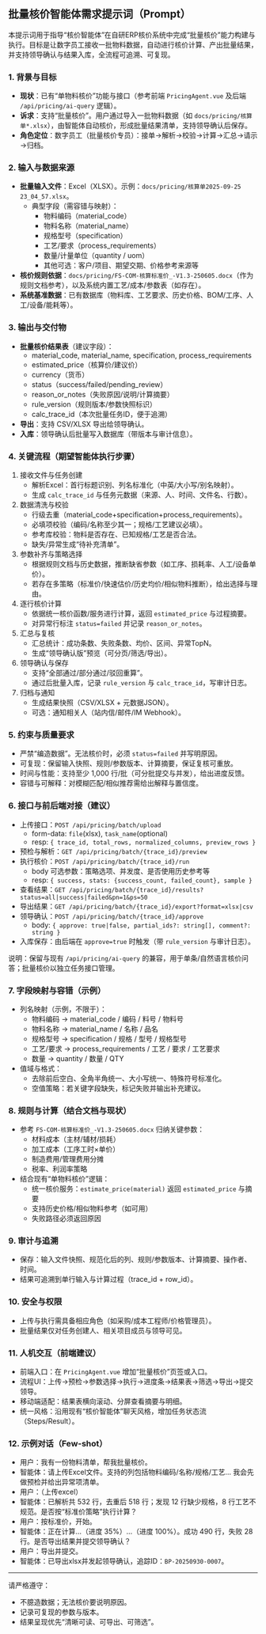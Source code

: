 ## 批量核价智能体需求提示词（Prompt）

本提示词用于指导“核价智能体”在自研ERP核价系统中完成“批量核价”能力构建与执行。目标是让数字员工接收一批物料数据，自动进行核价计算、产出批量结果，并支持领导确认与结果入库，全流程可追溯、可复现。

### 1. 背景与目标
- **现状**：已有“单物料核价”功能与接口（参考前端 `PricingAgent.vue` 及后端 `/api/pricing/ai-query` 逻辑）。
- **诉求**：支持“批量核价”。用户通过导入一批物料数据（如 `docs/pricing/核算单*.xlsx`），由智能体自动核价，形成批量结果清单，支持领导确认后保存。
- **角色定位**：数字员工（批量核价专员）：接单→解析→校验→计算→汇总→请示→归档。

### 2. 输入与数据来源
- **批量输入文件**：Excel（XLSX）。示例：`docs/pricing/核算单2025-09-25 23_04_57.xlsx`。
  - 典型字段（需容错与映射）：
    - 物料编码（material_code）
    - 物料名称（material_name）
    - 规格型号（specification）
    - 工艺/要求（process_requirements）
    - 数量/计量单位（quantity / uom）
    - 其他可选：客户/项目、期望交期、价格参考来源等
- **核价规则依据**：`docs/pricing/FS-COM-核算标准价_-V1.3-250605.docx`（作为规则文档参考），以及系统内置工艺/成本/参数表（如存在）。
- **系统基准数据**：已有数据库（物料库、工艺要求、历史价格、BOM/工序、人工/设备/能耗等）。

### 3. 输出与交付物
- **批量核价结果表**（建议字段）：
  - material_code, material_name, specification, process_requirements
  - estimated_price（核算价/建议价）
  - currency（货币）
  - status（success/failed/pending_review）
  - reason_or_notes（失败原因/说明/计算摘要）
  - rule_version（规则版本/参数快照标识）
  - calc_trace_id（本次批量任务ID，便于追溯）
- **导出**：支持 CSV/XLSX 导出给领导确认。
- **入库**：领导确认后批量写入数据库（带版本与审计信息）。

### 4. 关键流程（期望智能体执行步骤）
1) 接收文件与任务创建
   - 解析Excel：首行标题识别、列名标准化（中英/大小写/别名映射）。
   - 生成 `calc_trace_id` 与任务元数据（来源、人、时间、文件名、行数）。
2) 数据清洗与校验
   - 行级去重（material_code+specification+process_requirements）。
   - 必填项校验（编码/名称至少其一；规格/工艺建议必填）。
   - 参考库校验：物料是否存在、已知规格/工艺是否合法。
   - 缺失/异常生成“待补充清单”。
3) 参数补齐与策略选择
   - 根据规则文档与历史数据，推断缺省参数（如工序、损耗率、人工/设备单价）。
   - 若存在多策略（标准价/快速估价/历史均价/相似物料推断），给出选择与理由。
4) 逐行核价计算
   - 依据统一核价函数/服务进行计算，返回 `estimated_price` 与过程摘要。
   - 对异常行标注 `status=failed` 并记录 `reason_or_notes`。
5) 汇总与复核
   - 汇总统计：成功条数、失败条数、均价、区间、异常TopN。
   - 生成“领导确认版”预览（可分页/筛选/导出）。
6) 领导确认与保存
   - 支持“全部通过/部分通过/驳回重算”。
   - 通过后批量入库，记录 `rule_version` 与 `calc_trace_id`，写审计日志。
7) 归档与通知
   - 生成结果快照（CSV/XLSX + 元数据JSON）。
   - 可选：通知相关人（站内信/邮件/IM Webhook）。

### 5. 约束与质量要求
- 严禁“编造数据”。无法核价时，必须 `status=failed` 并写明原因。
- 可复现：保留输入快照、规则/参数版本、计算摘要，保证复核可重放。
- 时间与性能：支持至少 1,000 行/批（可分批提交与并发），给出进度反馈。
- 容错与可解释：对模糊匹配/相似推荐需给出解释与置信度。

### 6. 接口与前后端对接（建议）
- 上传接口：`POST /api/pricing/batch/upload`
  - form-data: `file`(xlsx), `task_name`(optional)
  - resp: `{ trace_id, total_rows, normalized_columns, preview_rows }`
- 预检与解析：`GET /api/pricing/batch/{trace_id}/preview`
- 执行核价：`POST /api/pricing/batch/{trace_id}/run`
  - body 可选参数：策略选项、并发度、是否使用历史参考等
  - resp: `{ success, stats: {success_count, failed_count}, sample }`
- 查看结果：`GET /api/pricing/batch/{trace_id}/results?status=all|success|failed&pn=1&ps=50`
- 导出结果：`GET /api/pricing/batch/{trace_id}/export?format=xlsx|csv`
- 领导确认：`POST /api/pricing/batch/{trace_id}/approve`
  - body: `{ approve: true|false, partial_ids?: string[], comment?: string }`
- 入库保存：由后端在 `approve=true` 时触发（带 `rule_version` 与审计日志）。

说明：保留与现有 `/api/pricing/ai-query` 的兼容，用于单条/自然语言核价问答；批量核价以独立任务接口管理。

### 7. 字段映射与容错（示例）
- 列名映射（示例，不限于）：
  - 物料编码 → material_code / 编码 / 料号 / 物料号
  - 物料名称 → material_name / 名称 / 品名
  - 规格型号 → specification / 规格 / 型号 / 规格型号
  - 工艺/要求 → process_requirements / 工艺 / 要求 / 工艺要求
  - 数量 → quantity / 数量 / QTY
- 值域与格式：
  - 去除前后空白、全角半角统一、大小写统一、特殊符号标准化。
  - 空值策略：若关键字段缺失，标记失败并输出补充建议。

### 8. 规则与计算（结合文档与现状）
- 参考 `FS-COM-核算标准价_-V1.3-250605.docx` 归纳关键参数：
  - 材料成本（主材/辅材/损耗）
  - 加工成本（工序工时×单价）
  - 制造费用/管理费用分摊
  - 税率、利润率策略
- 结合现有“单物料核价”逻辑：
  - 统一核价服务：`estimate_price(material)` 返回 `estimated_price` 与摘要
  - 支持历史价格/相似物料参考（如可用）
  - 失败路径必须返回原因

### 9. 审计与追溯
- 保存：输入文件快照、规范化后的列、规则/参数版本、计算摘要、操作者、时间。
- 结果可追溯到单行输入与计算过程（trace_id + row_id）。

### 10. 安全与权限
- 上传与执行需具备相应角色（如采购/成本工程师/价格管理员）。
- 批量结果仅对任务创建人、相关项目成员与领导可见。

### 11. 人机交互（前端建议）
- 前端入口：在 `PricingAgent.vue` 增加“批量核价”页签或入口。
- 流程UI：上传→预检→参数选择→执行→进度条→结果表→筛选→导出→提交领导。
- 移动端适配：结果表横向滚动、分屏查看摘要与明细。
- 统一风格：沿用现有“核价智能体”聊天风格，增加任务状态流（Steps/Result）。

### 12. 示例对话（Few-shot）
- 用户：我有一份物料清单，帮我批量核价。
- 智能体：请上传Excel文件。支持的列包括物料编码/名称/规格/工艺… 我会先做预检并给出异常项清单。
- 用户：（上传excel）
- 智能体：已解析共 532 行，去重后 518 行；发现 12 行缺少规格，8 行工艺不规范。是否按“标准价策略”执行计算？
- 用户：按标准价，开始。
- 智能体：正在计算…（进度 35%）…（进度 100%）。成功 490 行，失败 28 行。是否导出结果并提交领导确认？
- 用户：导出并提交。
- 智能体：已导出xlsx并发起领导确认，追踪ID：`BP-20250930-0007`。

---

请严格遵守：
- 不臆造数据；无法核价要说明原因。
- 记录可复现的参数与版本。
- 结果呈现优先“清晰可读、可导出、可筛选”。


